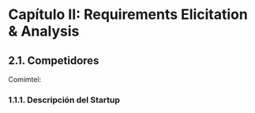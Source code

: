 # Capítulo II: Requirements Elicitation & Analysis

## 2.1. Competidores

Comimtel:



### 1.1.1. Descripción del Startup
